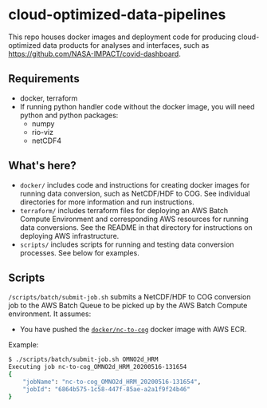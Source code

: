 # cloud-optimized-data-pipelines

This repo houses docker images and deployment code for producing cloud-optimized
data products for analyses and interfaces, such as
https://github.com/NASA-IMPACT/covid-dashboard.

## Requirements

* docker, terraform
* If running python handler code without the docker image, you will need python and python packages:
  * numpy
  * rio-viz
  * netCDF4

## What's here?

* `docker/` includes code and instructions for creating docker images for
  running data conversion, such as NetCDF/HDF to COG. See individual directories
  for more information and run instructions.
* `terraform/` includes terraform files for deploying an AWS Batch Compute
  Environment and corresponding AWS resources for running data conversions. See
  the README in that directory for instructions on deploying AWS infrastructure.
* `scripts/` includes scripts for running and testing data conversion processes.
  See below for examples.

## Scripts

`/scripts/batch/submit-job.sh` submits a NetCDF/HDF to COG conversion job to the AWS
Batch Queue to be picked up by the AWS Batch Compute environment. It assumes:

* You have pushed the [`docker/nc-to-cog`](./docker/nc-to-cog) docker image
  with AWS ECR.

Example:

```bash
$ ./scripts/batch/submit-job.sh OMNO2d_HRM
Executing job nc-to-cog_OMNO2d_HRM_20200516-131654
{
    "jobName": "nc-to-cog_OMNO2d_HRM_20200516-131654",
    "jobId": "6864b575-1c58-447f-85ae-a2a1f9f24b46"
}
```

